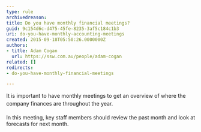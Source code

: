 ```yaml
---
type: rule
archivedreason: 
title: Do you have monthly financial meetings?
guid: 9c154d6c-d475-45fe-8235-3af5c184c1b3
uri: do-you-have-monthly-accounting-meetings
created: 2015-09-18T05:50:26.0000000Z
authors:
- title: Adam Cogan
  url: https://ssw.com.au/people/adam-cogan
related: []
redirects:
- do-you-have-monthly-financial-meetings

---
```



<span style="line-height&#58;20.8px;">​It is important to have monthly meetings​ to get an overview of where the company finances are throughout the year.</span>
<br><excerpt class='endintro'></excerpt><br>
In this&#160;meeting, key staff members should review the past month and look at forecasts for next month.&#160;​


